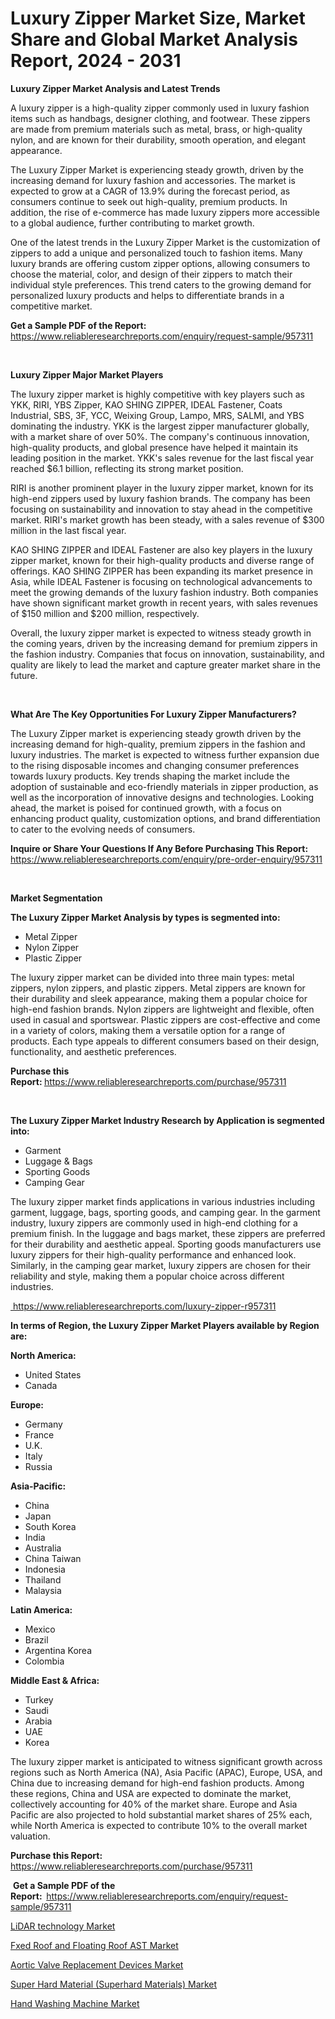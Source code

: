 <p><h1>Luxury Zipper Market Size, Market Share and Global Market Analysis Report, 2024 - 2031</h1></p><p><strong>Luxury Zipper Market Analysis and Latest Trends</strong></p>
<p><p>A luxury zipper is a high-quality zipper commonly used in luxury fashion items such as handbags, designer clothing, and footwear. These zippers are made from premium materials such as metal, brass, or high-quality nylon, and are known for their durability, smooth operation, and elegant appearance.</p><p>The Luxury Zipper Market is experiencing steady growth, driven by the increasing demand for luxury fashion and accessories. The market is expected to grow at a CAGR of 13.9% during the forecast period, as consumers continue to seek out high-quality, premium products. In addition, the rise of e-commerce has made luxury zippers more accessible to a global audience, further contributing to market growth.</p><p>One of the latest trends in the Luxury Zipper Market is the customization of zippers to add a unique and personalized touch to fashion items. Many luxury brands are offering custom zipper options, allowing consumers to choose the material, color, and design of their zippers to match their individual style preferences. This trend caters to the growing demand for personalized luxury products and helps to differentiate brands in a competitive market.</p></p>
<p><strong>Get a Sample PDF of the Report:&nbsp;</strong> <a href="https://www.reliableresearchreports.com/enquiry/request-sample/957311">https://www.reliableresearchreports.com/enquiry/request-sample/957311</a></p>
<p>&nbsp;</p>
<p><strong>Luxury Zipper Major Market Players</strong></p>
<p><p>The luxury zipper market is highly competitive with key players such as YKK, RIRI, YBS Zipper, KAO SHING ZIPPER, IDEAL Fastener, Coats Industrial, SBS, 3F, YCC, Weixing Group, Lampo, MRS, SALMI, and YBS dominating the industry. YKK is the largest zipper manufacturer globally, with a market share of over 50%. The company's continuous innovation, high-quality products, and global presence have helped it maintain its leading position in the market. YKK's sales revenue for the last fiscal year reached $6.1 billion, reflecting its strong market position.</p><p>RIRI is another prominent player in the luxury zipper market, known for its high-end zippers used by luxury fashion brands. The company has been focusing on sustainability and innovation to stay ahead in the competitive market. RIRI's market growth has been steady, with a sales revenue of $300 million in the last fiscal year.</p><p>KAO SHING ZIPPER and IDEAL Fastener are also key players in the luxury zipper market, known for their high-quality products and diverse range of offerings. KAO SHING ZIPPER has been expanding its market presence in Asia, while IDEAL Fastener is focusing on technological advancements to meet the growing demands of the luxury fashion industry. Both companies have shown significant market growth in recent years, with sales revenues of $150 million and $200 million, respectively.</p><p>Overall, the luxury zipper market is expected to witness steady growth in the coming years, driven by the increasing demand for premium zippers in the fashion industry. Companies that focus on innovation, sustainability, and quality are likely to lead the market and capture greater market share in the future.</p></p>
<p>&nbsp;</p>
<p><strong>What Are The Key Opportunities For Luxury Zipper Manufacturers?</strong></p>
<p><p>The Luxury Zipper market is experiencing steady growth driven by the increasing demand for high-quality, premium zippers in the fashion and luxury industries. The market is expected to witness further expansion due to the rising disposable incomes and changing consumer preferences towards luxury products. Key trends shaping the market include the adoption of sustainable and eco-friendly materials in zipper production, as well as the incorporation of innovative designs and technologies. Looking ahead, the market is poised for continued growth, with a focus on enhancing product quality, customization options, and brand differentiation to cater to the evolving needs of consumers.</p></p>
<p><strong>Inquire or Share Your Questions If Any Before Purchasing This Report:</strong> <a href="https://www.reliableresearchreports.com/enquiry/pre-order-enquiry/957311">https://www.reliableresearchreports.com/enquiry/pre-order-enquiry/957311</a></p>
<p>&nbsp;</p>
<p><strong>Market Segmentation</strong></p>
<p><strong>The Luxury Zipper Market Analysis by types is segmented into:</strong></p>
<p><ul><li>Metal Zipper</li><li>Nylon Zipper</li><li>Plastic Zipper</li></ul></p>
<p><p>The luxury zipper market can be divided into three main types: metal zippers, nylon zippers, and plastic zippers. Metal zippers are known for their durability and sleek appearance, making them a popular choice for high-end fashion brands. Nylon zippers are lightweight and flexible, often used in casual and sportswear. Plastic zippers are cost-effective and come in a variety of colors, making them a versatile option for a range of products. Each type appeals to different consumers based on their design, functionality, and aesthetic preferences.</p></p>
<p><strong>Purchase this Report:&nbsp;</strong><a href="https://www.reliableresearchreports.com/purchase/957311">https://www.reliableresearchreports.com/purchase/957311</a></p>
<p>&nbsp;</p>
<p><strong>The Luxury Zipper Market Industry Research by Application is segmented into:</strong></p>
<p><ul><li>Garment</li><li>Luggage & Bags</li><li>Sporting Goods</li><li>Camping Gear</li></ul></p>
<p><p>The luxury zipper market finds applications in various industries including garment, luggage, bags, sporting goods, and camping gear. In the garment industry, luxury zippers are commonly used in high-end clothing for a premium finish. In the luggage and bags market, these zippers are preferred for their durability and aesthetic appeal. Sporting goods manufacturers use luxury zippers for their high-quality performance and enhanced look. Similarly, in the camping gear market, luxury zippers are chosen for their reliability and style, making them a popular choice across different industries.</p></p>
<p><a href="https://www.reliableresearchreports.com/luxury-zipper-r957311">&nbsp;https://www.reliableresearchreports.com/luxury-zipper-r957311</a></p>
<p><strong>In terms of Region, the Luxury Zipper Market Players available by Region are:</strong></p>
<p>
    <p> <strong> North America: </strong>
        <ul>
            <li>United States</li>
            <li>Canada</li>
        </ul>
        </p> 
    <p> <strong> Europe: </strong>
        <ul>
            <li>Germany</li>
            <li>France</li>
            <li>U.K.</li>
            <li>Italy</li>
            <li>Russia</li>
        </ul>
        </p> 
    <p> <strong> Asia-Pacific: </strong>
        <ul>
            <li>China</li>
            <li>Japan</li>
            <li>South Korea</li>
            <li>India</li>
            <li>Australia</li>
            <li>China Taiwan</li>
            <li>Indonesia</li>
            <li>Thailand</li>
            <li>Malaysia</li>
        </ul>
        </p> 
    <p> <strong> Latin America: </strong>
        <ul>
            <li>Mexico</li>
            <li>Brazil</li>
            <li>Argentina Korea</li>
            <li>Colombia</li>
        </ul>
        </p> 
    <p> <strong> Middle East & Africa: </strong>
        <ul>
            <li>Turkey</li>
            <li>Saudi</li>
            <li>Arabia</li>
            <li>UAE</li>
            <li>Korea</li>
        </ul>
    </p>
    </p>
<p><p>The luxury zipper market is anticipated to witness significant growth across regions such as North America (NA), Asia Pacific (APAC), Europe, USA, and China due to increasing demand for high-end fashion products. Among these regions, China and USA are expected to dominate the market, collectively accounting for 40% of the market share. Europe and Asia Pacific are also projected to hold substantial market shares of 25% each, while North America is expected to contribute 10% to the overall market valuation.</p></p>
<p><strong>Purchase this Report: </strong><a href="https://www.reliableresearchreports.com/purchase/957311">https://www.reliableresearchreports.com/purchase/957311</a></p>
<p>&nbsp;<strong>Get a Sample PDF of the Report:&nbsp;&nbsp;</strong><a href="https://www.reliableresearchreports.com/enquiry/request-sample/957311">https://www.reliableresearchreports.com/enquiry/request-sample/957311</a></p>
<p><strong></strong></p>
<p><p><a href="https://issuu.com/reportprime-2/docs/lidar-technology-market-size-2030.p_fb408493e7efbb">LiDAR technology Market</a></p><p><a href="https://github.com/lylyparadise/Market-Research-Report-List-5/blob/main/fxed-roof-and-floating-roof-ast-market.md">Fxed Roof and Floating Roof AST Market</a></p><p><a href="https://github.com/GroverBarry/Market-Research-Report-List-7/blob/main/aortic-valve-replacement-devices-market.md">Aortic Valve Replacement Devices Market</a></p><p><a href="https://issuu.com/reportprime-2/docs/super-hard-material-superhard-mater_43836fd91f4564">Super Hard Material (Superhard Materials) Market</a></p><p><a href="https://medium.com/@jewelmohr42/global-hand-washing-machine-market-by-product-type-by-application-by-region-and-companies-77534aa2e18f">Hand Washing Machine Market</a></p></p>
